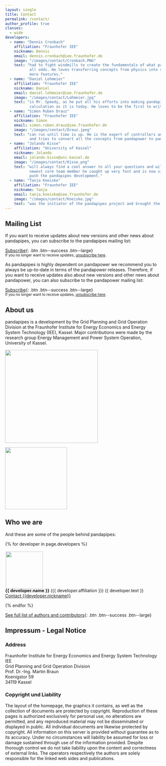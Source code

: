 ```yaml
---
layout: single
title: Contact
permalink: /contact/
author_profile: true
classes:
  - wide
developers:
  - name: "Dennis Cronbach"
    affiliation: "Fraunhofer IEE"
    nickname: Dennis
    email: dennis.cronbach@iee.fraunhofer.de
    image: "/images/contact/Cronbach.PNG"
    text: "had to fight windmills to create the fundamentals of what pandapipes is today - against 
           all odds. He loves transferring concepts from physics into software to unlock more and 
           more features."
  - name: "Daniel Lohmeier"
    affiliation: "Fraunhofer IEE"
    nickname: Daniel
    email: daniel.lohmeier@iee.fraunhofer.de
    image: "/images/contact/Lohmeier.jpg"
    text: "is Mr. Speedy, as he put all his efforts into making pandapipes as performant in its 
           calculation as it is today. He loves to be the first to write new and clean code."
  - name: "Simon Ruben Drauz"
    affiliation: "Fraunhofer IEE"
    nickname: Simon
    email: simon.ruben.drauz@iee.fraunhofer.de
    image: "/images/contact/Drauz.jpeg"
    text: "can run until time is up. He is the expert of controllers and time series calculations 
           and tries to convert all the concepts from pandapower to pandapipes."
  - name: "Jolando Kisse"
    affiliation: "University of Kassel"
    nickname: Jolando
    email: jolando.kisse@uni-kassel.de
    image: "/images/contact/Kisse.png"
    text: "will always find a cool answer to all your questions and will never give up on it. As our
           newest core team member he caught up very fast and is now sitting in the drivers seat to 
           push the pandapipes development."
  - name: "Tanja Kneiske"
    affiliation: "Fraunhofer IEE"
    nickname: Tanja
    email: tanja.kneiske@iee.fraunhofer.de
    image: "/images/contact/Kneiske.jpg"
    text: "was the initiator of the pandapipes project and brought the idea to life through her team. She is now the coordinator of the pandapipes development."
---
```

<p></p>

## Mailing List <a name="list"></a>
If you want to receive updates about new versions and other news about pandapipes, you can subscribe to the pandapipes mailing list:

[<i class='fas fa-envelope'></i> Subscribe](mailto:sympa@fraunhofer.de?subject=subscribe%20pandapipes){: .btn .btn--success .btn--large}<br>
<small>If you no longer want to receive updates, <a href="mailto:sympa@fraunhofer.de?subject=unsubscribe%20pandapipes">unsubscribe here</a>.</small>

As pandapipes is highly dependent on pandapower we recommend you to always be up-to-date in terms of the pandapower releases.
Therefore, if you want to receive updates also about new versions and other news about pandapower, you can also subscribe to the pandapower mailing list:

[<i class='fas fa-envelope'></i> Subscribe](mailto:sympa@fraunhofer.de?subject=subscribe%20pandapower){: .btn .btn--success .btn--large}<br>
<small>If you no longer want to receive updates, <a href="mailto:sympa@fraunhofer.de?subject=unsubscribe%20pandapower">unsubscribe here</a>.</small>


## About us

pandapipes is a development by the Grid Planning and Grid Operation Division at the Fraunhofer Institute for Energy Economics and Energy System Technology (IEE), Kassel. Major contributions were made by the research group Energy Management and Power System Operation, University of Kassel.


[<img src="https://www.uni-kassel.de/eecs/fileadmin/datas/fb16/Fachgebiete/energiemanagement/iee.png" width="300">](https://www.iee.fraunhofer.de/en.html)

[<img src="https://www.uni-kassel.de/eecs/fileadmin/datas/fb16/Fachgebiete/energiemanagement/e2n.png" width="200">](https://www.uni-kassel.de/eecs/en/fachgebiete/e2n/home.html)


## Who we are

And these are some of the people behind pandapipes:

<div class="authors">
  {% for developer in page.developers %}
    <p>
    <img style="padding:2px 2px 2px 2px;  margin-right: 15px" src="{{ developer.image | relative_url }}" width="120" align="left"/> 
    <span style="margin-top: -5px; display:inline-block; max-width:500px;">
        <b>{{ developer.name }}</b> ({{ developer.affiliation }}) {{ developer.text }} <br>
        <a href="mailto:{{developer.email}}">Contact {{developer.nickname}}</a> 
    </span>
    <BR CLEAR="left"/> 
    </p>
  {% endfor %}
</div>

[See full list of authors and contributors](https://pandapipes.readthedocs.io/en/latest/about/authors.html){: .btn .btn--success .btn--large}

## Impressum - Legal Notice

### Address

Fraunhofer Institute for Energy Economics and Energy System Technology IEE<br>
Grid Planning and Grid Operation Division<br>
Prof. Dr.-Ing. Martin Braun<br>
Koenigstor 59<br>
34119 Kassel<br>

### Copyright und Liability 

The layout of the homepage, the graphics it contains, as well as the collection of documents are protected by copyright. Reproduction of these pages is authorized exclusively for personal use, no alterations are permitted, and any reproduced material may not be disseminated or displayed in public. All individual documents are likewise protected by copyright. All information on this server is provided without guarantee as to its accuracy. Under no circumstances will liability be assumed for loss or damage sustained through use of the information provided. Despite thorough control we do not take liability upon the content and correctness of external links. The operators respectively the authors are solely responsible for the linked web sides and publications. 
